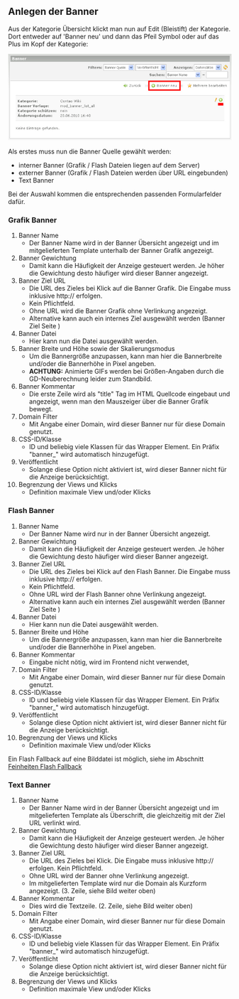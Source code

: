 ## Anlegen der Banner

Aus der Kategorie Übersicht klickt man nun auf Edit (Bleistift) der Kategorie.
Dort entweder auf 'Banner neu' und dann das Pfeil Symbol oder auf das Plus im
Kopf der Kategorie:

![Anlegen eines Banners](images/banner_de_backend_banner_neu.jpg)

Als erstes muss nun die Banner Quelle gewählt werden:

* interner Banner (Grafik / Flash Dateien liegen auf dem Server)
* externer Banner (Grafik / Flash Dateien werden über URL eingebunden)
* Text Banner

Bei der Auswahl kommen die entsprechenden passenden Formularfelder dafür.


### Grafik Banner

1. Banner Name
    * Der Banner Name wird in der Banner Übersicht angezeigt und im
    mitgelieferten Template unterhalb der Banner Grafik angezeigt.
2. Banner Gewichtung
    * Damit kann die Häufigkeit der Anzeige gesteuert werden. Je höher die
    Gewichtung desto häufiger wird dieser Banner angezeigt.
3. Banner Ziel URL
    * Die URL des Zieles bei Klick auf die Banner Grafik. Die Eingabe muss
    inklusive http:// erfolgen.
    * Kein Pflichtfeld.
    * Ohne URL wird die Banner Grafik ohne Verlinkung angezeigt.
    * Alternative kann auch ein internes Ziel ausgewählt werden (Banner Ziel Seite )
4. Banner Datei
    * Hier kann nun die Datei ausgewählt werden.
5. Banner Breite und Höhe sowie der Skalierungsmodus
    * Um die Bannergröße anzupassen, kann man hier die Bannerbreite und/oder die
    Bannerhöhe in Pixel angeben.
    * **ACHTUNG:** Animierte GIFs werden bei Größen-Angaben durch die
    GD-Neuberechnung leider zum Standbild.
6. Banner Kommentar
    * Die erste Zeile wird als "title" Tag im HTML Quellcode eingebaut und
    angezeigt, wenn man den Mauszeiger über die Banner Grafik bewegt.
7. Domain Filter
    * Mit Angabe einer Domain, wird dieser Banner nur für diese Domain genutzt.
8. CSS-ID/Klasse
    * ID und beliebig viele Klassen für das Wrapper Element.
    Ein Präfix "banner_" wird automatisch hinzugefügt.
9. Veröffentlicht
    * Solange diese Option nicht aktiviert ist, wird dieser Banner nicht für
    die Anzeige berücksichtigt.
10. Begrenzung der Views und Klicks
    * Definition maximale View und/oder Klicks


### Flash Banner

1. Banner Name
    * Der Banner Name wird nur in der Banner Übersicht angezeigt.
2. Banner Gewichtung
    * Damit kann die Häufigkeit der Anzeige gesteuert werden. Je höher die
    Gewichtung desto häufiger wird dieser Banner angezeigt.
3. Banner Ziel URL
    * Die URL des Zieles bei Klick auf den Flash Banner. Die Eingabe muss
    inklusive http:// erfolgen.
    * Kein Pflichtfeld.
    * Ohne URL wird der Flash Banner ohne Verlinkung angezeigt.
    * Alternative kann auch ein internes Ziel ausgewählt werden (Banner Ziel Seite )
4. Banner Datei
    * Hier kann nun die Datei ausgewählt werden.
5. Banner Breite und Höhe
    * Um die Bannergröße anzupassen, kann man hier die Bannerbreite und/oder die
    Bannerhöhe in Pixel angeben.
6. Banner Kommentar
    * Eingabe nicht nötig, wird im Frontend nicht verwendet,
7. Domain Filter
    * Mit Angabe einer Domain, wird dieser Banner nur für diese Domain genutzt.
8. CSS-ID/Klasse
    * ID und beliebig viele Klassen für das Wrapper Element.
    Ein Präfix "banner_" wird automatisch hinzugefügt.
9. Veröffentlicht
    * Solange diese Option nicht aktiviert ist, wird dieser Banner nicht für die
    Anzeige berücksichtigt.
10. Begrenzung der Views und Klicks
    * Definition maximale View und/oder Klicks

Ein Flash Fallback auf eine Bilddatei ist möglich, siehe im Abschnitt
[Feinheiten Flash Fallback][1]


### Text Banner

1. Banner Name
    * Der Banner Name wird in der Banner Übersicht angezeigt und im
    mitgelieferten Template als Überschrift, die gleichzeitig mit der Ziel URL
    verlinkt wird.
2. Banner Gewichtung
    * Damit kann die Häufigkeit der Anzeige gesteuert werden. Je höher die
    Gewichtung desto häufiger wird dieser Banner angezeigt.
4. Banner Ziel URL
    * Die URL des Zieles bei Klick. Die Eingabe muss inklusive http:// erfolgen.
    Kein Pflichtfeld.
    * Ohne URL wird der Banner ohne Verlinkung angezeigt.
    * Im mitgelieferten Template wird nur die Domain als Kurzform angezeigt.
    (3. Zeile, siehe Bild weiter oben)
5. Banner Kommentar
    * Dies wird die Textzeile. (2. Zeile, siehe Bild weiter oben)
6. Domain Filter
    * Mit Angabe einer Domain, wird dieser Banner nur für diese Domain genutzt.
7. CSS-ID/Klasse
    * ID und beliebig viele Klassen für das Wrapper Element.
    Ein Präfix "banner_" wird automatisch hinzugefügt.
8. Veröffentlicht
    * Solange diese Option nicht aktiviert ist, wird dieser Banner nicht für
    die Anzeige berücksichtigt.
9. Begrenzung der Views und Klicks
    * Definition maximale View und/oder Klicks



[1]: ../05-feinheiten/02-feinheiten-banner-definition.md#flash-fallback-bild
